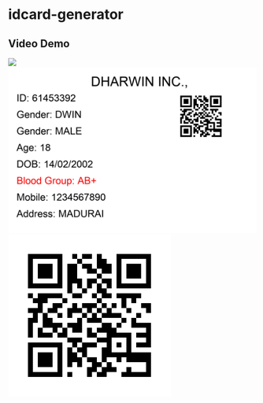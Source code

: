# idcard-generator
## 
## Video Demo
<img src="/demo_images/1.gif">
<img src="/61453392.png">
<img src="/61453392.bmp">